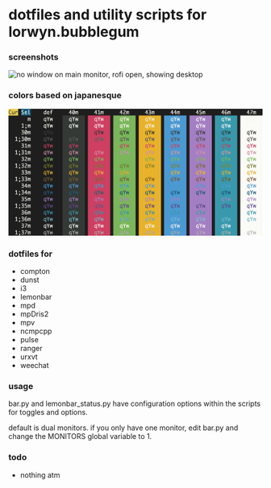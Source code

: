 # dotfiles and utility scripts for lorwyn.bubblegum

### screenshots

![no window on main monitor, rofi open, showing desktop](http://i.imgur.com/x5XWxNB.png)

### colors based on japanesque

![japanesque color scheme ](https://raw.githubusercontent.com/mbadolato/iTerm2-Color-Schemes/master/screenshots/japanesque.png)

### dotfiles for

- compton
- dunst
- i3
- lemonbar
- mpd
- mpDris2
- mpv
- ncmpcpp
- pulse
- ranger
- urxvt
- weechat

### usage

bar.py and lemonbar_status.py have configuration options within the scripts for toggles and options.

default is dual monitors. if you only have one monitor, edit bar.py and change the MONITORS global variable to 1.

### todo

- nothing atm
